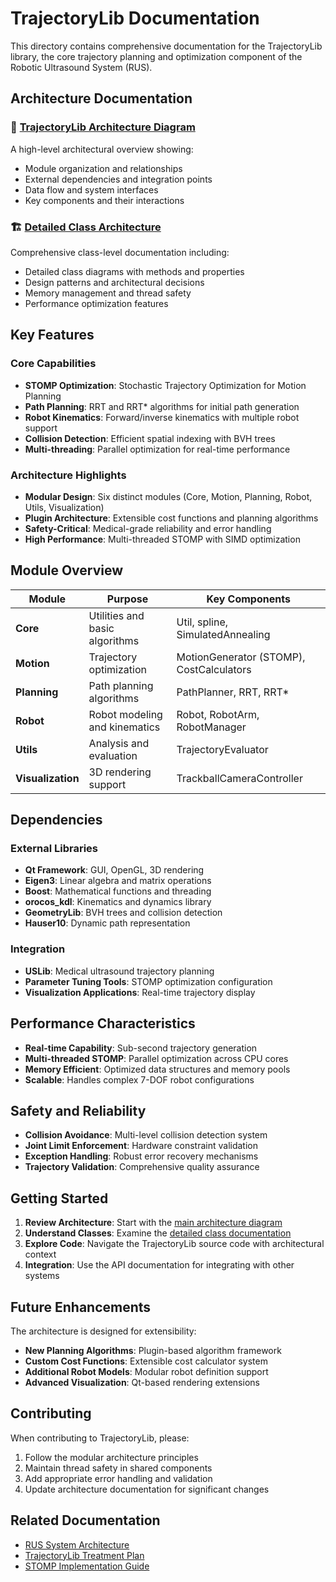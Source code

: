 # TrajectoryLib Documentation

This directory contains comprehensive documentation for the TrajectoryLib library, the core trajectory planning and optimization component of the Robotic Ultrasound System (RUS).

## Architecture Documentation

### 📐 [TrajectoryLib Architecture Diagram](TrajectoryLib_Architecture_Diagram.md)
A high-level architectural overview showing:
- Module organization and relationships
- External dependencies and integration points
- Data flow and system interfaces
- Key components and their interactions

### 🏗️ [Detailed Class Architecture](TrajectoryLib_Detailed_Class_Diagram.md)
Comprehensive class-level documentation including:
- Detailed class diagrams with methods and properties
- Design patterns and architectural decisions
- Memory management and thread safety
- Performance optimization features

## Key Features

### Core Capabilities
- **STOMP Optimization**: Stochastic Trajectory Optimization for Motion Planning
- **Path Planning**: RRT and RRT* algorithms for initial path generation
- **Robot Kinematics**: Forward/inverse kinematics with multiple robot support
- **Collision Detection**: Efficient spatial indexing with BVH trees
- **Multi-threading**: Parallel optimization for real-time performance

### Architecture Highlights
- **Modular Design**: Six distinct modules (Core, Motion, Planning, Robot, Utils, Visualization)
- **Plugin Architecture**: Extensible cost functions and planning algorithms  
- **Safety-Critical**: Medical-grade reliability and error handling
- **High Performance**: Multi-threaded STOMP with SIMD optimization

## Module Overview

| Module | Purpose | Key Components |
|--------|---------|----------------|
| **Core** | Utilities and basic algorithms | Util, spline, SimulatedAnnealing |
| **Motion** | Trajectory optimization | MotionGenerator (STOMP), CostCalculators |  
| **Planning** | Path planning algorithms | PathPlanner, RRT, RRT* |
| **Robot** | Robot modeling and kinematics | Robot, RobotArm, RobotManager |
| **Utils** | Analysis and evaluation | TrajectoryEvaluator |
| **Visualization** | 3D rendering support | TrackballCameraController |

## Dependencies

### External Libraries
- **Qt Framework**: GUI, OpenGL, 3D rendering
- **Eigen3**: Linear algebra and matrix operations
- **Boost**: Mathematical functions and threading
- **orocos_kdl**: Kinematics and dynamics library
- **GeometryLib**: BVH trees and collision detection
- **Hauser10**: Dynamic path representation

### Integration
- **USLib**: Medical ultrasound trajectory planning
- **Parameter Tuning Tools**: STOMP optimization configuration
- **Visualization Applications**: Real-time trajectory display

## Performance Characteristics

- **Real-time Capability**: Sub-second trajectory generation
- **Multi-threaded STOMP**: Parallel optimization across CPU cores
- **Memory Efficient**: Optimized data structures and memory pools
- **Scalable**: Handles complex 7-DOF robot configurations

## Safety and Reliability

- **Collision Avoidance**: Multi-level collision detection system
- **Joint Limit Enforcement**: Hardware constraint validation
- **Exception Handling**: Robust error recovery mechanisms
- **Trajectory Validation**: Comprehensive quality assurance

## Getting Started

1. **Review Architecture**: Start with the [main architecture diagram](TrajectoryLib_Architecture_Diagram.md)
2. **Understand Classes**: Examine the [detailed class documentation](TrajectoryLib_Detailed_Class_Diagram.md)
3. **Explore Code**: Navigate the TrajectoryLib source code with architectural context
4. **Integration**: Use the API documentation for integrating with other systems

## Future Enhancements

The architecture is designed for extensibility:
- **New Planning Algorithms**: Plugin-based algorithm framework
- **Custom Cost Functions**: Extensible cost calculator system
- **Additional Robot Models**: Modular robot definition support
- **Advanced Visualization**: Qt-based rendering extensions

## Contributing

When contributing to TrajectoryLib, please:
1. Follow the modular architecture principles
2. Maintain thread safety in shared components
3. Add appropriate error handling and validation
4. Update architecture documentation for significant changes

## Related Documentation

- [RUS System Architecture](../RUS_SYSTEM_ARCHITECTURE_DOCUMENTATION.md)
- [TrajectoryLib Treatment Plan](../TRAJECTORYLIB_FULL_TREATMENT_PLAN.md)
- [STOMP Implementation Guide](../STOMP_INTERFACE_GUIDE.md)
